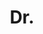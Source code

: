 ---
name: Daniela Massiceti
title: Dr.
email: daniela.massiceti@pmb.ox.ac.uk
website: http://www.robots.ox.ac.uk/~daniela
note: Examined by Professor Kirsten Grauman
category: Graduated PhD Students
photo: 
---